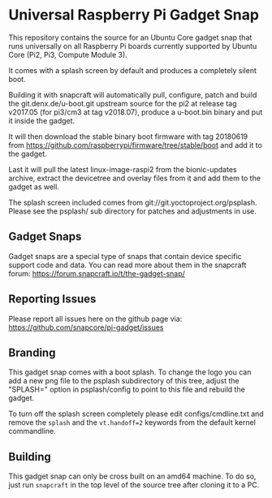 # Universal Raspberry Pi Gadget Snap

This repository contains the source for an Ubuntu Core gadget snap that runs
universally on all Raspberry Pi boards currently supported by Ubuntu Core (Pi2,
Pi3, Compute Module 3).

It comes with a splash screen by default and produces a completely silent boot.

Building it with snapcraft will automatically pull, configure, patch and build
the git.denx.de/u-boot.git upstream source for the pi2 at release tag v2017.05
(for pi3/cm3 at tag v2018.07), produce a u-boot.bin binary and put it inside the gadget.

It will then download the stable binary boot firmware with tag 20180619
from https://github.com/raspberrypi/firmware/tree/stable/boot and add it to the gadget.

Last it will pull the latest linux-image-raspi2 from the bionic-updates archive, extract the
devicetree and overlay files from it and add them to the gadget as well.

The splash screen included comes from git://git.yoctoproject.org/psplash. Please see the
psplash/ sub directory for patches and adjustments in use.

## Gadget Snaps

Gadget snaps are a special type of snaps that contain device specific support
code and data. You can read more about them in the snapcraft forum:
https://forum.snapcraft.io/t/the-gadget-snap/

## Reporting Issues

Please report all issues here on the github page via:
https://github.com/snapcore/pi-gadget/issues

## Branding

This gadget snap comes with a boot splash. To change the logo you can add a new png file to
the psplash subdirectory of this tree, adjust the "SPLASH=" option in psplash/config to
point to this file and rebuild the gadget.

To turn off the splash screen completely please edit configs/cmdline.txt and remove
the `splash` and the `vt.handoff=2` keywords from the default kernel commandline.

## Building

This gadget snap can only be cross built on an amd64 machine. To do so, just run `snapcraft`
in the top level of the source tree after cloning it to a PC.
